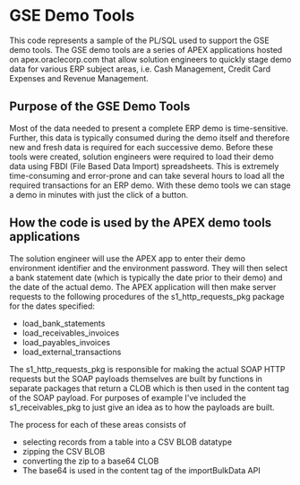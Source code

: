 # GSE Demo Tools
This code represents a sample of the PL/SQL used to support the GSE demo tools. The GSE demo tools are a series of APEX applications hosted on apex.oraclecorp.com that allow solution engineers to quickly stage demo data for various ERP subject areas, i.e. Cash Management, Credit Card Expenses and Revenue Management.

## Purpose of the GSE Demo Tools
Most of the data needed to present a complete ERP demo is time-sensitive. Further, this data is typically consumed during the demo itself and therefore new and fresh data is required for each successive demo. Before these tools were created, solution engineers were required to load their demo data using FBDI (File Based Data Import) spreadsheets. This is extremely time-consuming and error-prone and can take several hours to load all the required transactions for an ERP demo. With these demo tools we can stage a demo in minutes with just the click of a button.

## How the code is used by the APEX demo tools applications
The solution engineer will use the APEX app to enter their demo environment identifier and the environment password. They will then select a bank statement date (which is typically the date prior to their demo) and the date of the actual demo. The APEX application will then make server requests to the following procedures of the s1_http_requests_pkg package for the dates specified:

* load_bank_statements
* load_receivables_invoices
* load_payables_invoices
* load_external_transactions

The s1_http_requests_pkg is responsible for making the actual SOAP HTTP requests but the SOAP payloads themselves are built by functions in separate packages that return a CLOB which is then used in the content tag of the SOAP payload. For purposes of example I've included the s1_receivables_pkg to just give an idea as to how the payloads are built. 

The process for each of these areas consists of 
* selecting records from a table into a CSV BLOB datatype 
* zipping the CSV BLOB
* converting the zip to a base64 CLOB
* The base64 is used in the content tag of the importBulkData API

